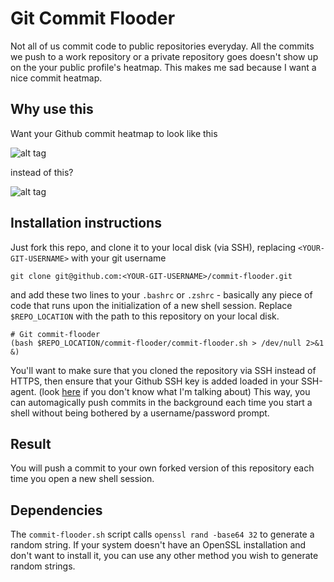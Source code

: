 # Git Commit Flooder

Not all of us commit code to public repositories everyday. All the commits we push to a work repository or a private repository goes doesn't show up on the your public profile's heatmap. This makes me sad because I want a nice commit heatmap.

## Why use this
Want your Github commit heatmap to look like this

![alt tag](https://raw.githubusercontent.com/chiochio/commit-flooder/master/happy-heat-map.png)

instead of this?

![alt tag](https://raw.githubusercontent.com/chiochio/commit-flooder/master/sad-heat-map.png)

## Installation instructions
Just fork this repo, and clone it to your local disk (via SSH), replacing `<YOUR-GIT-USERNAME>` with your git username
```
git clone git@github.com:<YOUR-GIT-USERNAME>/commit-flooder.git
```
and add these two lines to your `.bashrc` or `.zshrc` - basically any piece of code that runs upon the initialization of a new shell session. Replace `$REPO_LOCATION` with the path to this repository on your local disk.
```
# Git commit-flooder
(bash $REPO_LOCATION/commit-flooder/commit-flooder.sh > /dev/null 2>&1 &)
```
You'll want to make sure that you cloned the repository via SSH instead of HTTPS, then ensure that your Github SSH key is added loaded in your SSH-agent. (look [here](https://help.github.com/articles/generating-a-new-ssh-key-and-adding-it-to-the-ssh-agent/) if you don't know what I'm talking about) This way, you can automagically push commits in the background each time you start a shell without being bothered by a username/password prompt.

## Result
You will push a commit to your own forked version of this repository each time you open a new shell session.

## Dependencies
The `commit-flooder.sh` script calls `openssl rand -base64 32` to generate a random string. If your system doesn't have an OpenSSL installation and don't want to install it, you can use any other method you wish to generate random strings.
